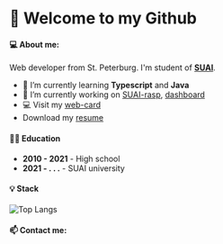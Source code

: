 # 🌌 Welcome to my Github

#### 💻 About me:
Web developer from St. Peterburg. I'm student of [**SUAI**](https://suai.edu.ru/).

- 🌱 I’m currently learning **Typescript** and **Java**
- 🔭 I’m currently working on [SUAI-rasp](https://danzo0l.github.io/guap-raspisanie/), [dashboard](https://github.com/Danzo0l/dashboard)
- 💻 Visit my [web-card](https://danzo0l.github.io/business-card-website/)
- Download my [resume](assets/resume.pdf)


#### 👨‍🎓 Education
- **2010 - 2021** - High school
- **2021 - . . .** - SUAI university

#### 💡 Stack
![Top Langs](https://github-readme-stats.vercel.app/api/top-langs/?username=danzo0l&hide_progress=true)

#### 📫 Contact me: 

